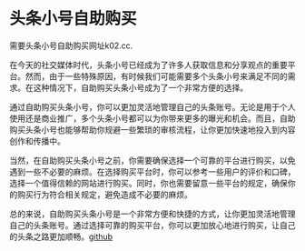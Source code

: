 # 头条小号自助购买

需要头条小号自助购买网址k02.cc.

在今天的社交媒体时代，头条小号已经成为了许多人获取信息和分享观点的重要平台。然而，由于一些特殊原因，有时候我们可能需要多个头条小号来满足不同的需求。在这种情况下，自助购买头条小号成为了一个非常方便的选择。

通过自助购买头条小号，你可以更加灵活地管理自己的头条账号。无论是用于个人使用还是商业推广，多个头条小号都可以为你带来更多的曝光和机会。而且，自助购买头条小号也能够帮助你规避一些繁琐的审核流程，让你更加快速地投入到内容创作和传播中。

当然，在自助购买头条小号之前，你需要确保选择一个可靠的平台进行购买，以免遇到一些不必要的麻烦。在选择购买平台时，你可以参考一些用户的评价和口碑，选择一个值得信赖的网站进行购买。同时，你也需要留意一些平台的规定，确保你的购买行为符合相关规定，避免造成不必要的麻烦。

总的来说，自助购买头条小号是一个非常方便和快捷的方式，让你更加灵活地管理自己的头条账号。通过选择可靠的购买平台，你可以更加放心地进行购买，让自己的头条之路更加顺畅。[github](https://github.com)